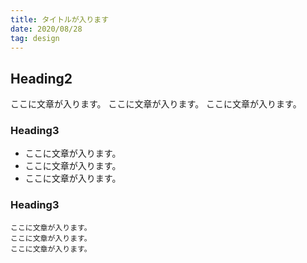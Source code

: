 ```yaml
---
title: タイトルが入ります
date: 2020/08/28
tag: design
---
```



## Heading2
ここに文章が入ります。
ここに文章が入ります。
ここに文章が入ります。

### Heading3
- ここに文章が入ります。
- ここに文章が入ります。
- ここに文章が入ります。

### Heading3
```
ここに文章が入ります。
ここに文章が入ります。
ここに文章が入ります。
```
